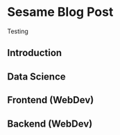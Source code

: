 # Sesame Blog Post
Testing 

## Introduction

## Data Science

## Frontend (WebDev)

## Backend (WebDev)

